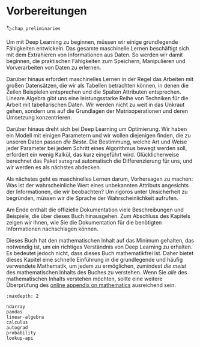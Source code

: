 #  Vorbereitungen
:label:`chap_preliminaries`

Um mit Deep Learning zu beginnen, müssen wir einige grundlegende Fähigkeiten entwickeln. Das gesamte maschinelle Lernen beschäftigt sich mit dem Extrahieren von Informationen aus Daten. So werden wir damit beginnen, die praktischen Fähigkeiten zum Speichern, Manipulieren und Vorverarbeiten von Daten zu erlernen.

Darüber hinaus erfordert maschinelles Lernen in der Regel das Arbeiten mit großen Datensätzen, die wir als Tabellen betrachten können, in denen die Zeilen Beispielen entsprechen und die Spalten Attributen entsprechen. Lineare Algebra gibt uns eine leistungsstarke Reihe von Techniken für die Arbeit mit tabellarischen Daten. Wir werden nicht zu weit in das Unkraut gehen, sondern uns auf die Grundlagen der Matrixoperationen und deren Umsetzung konzentrieren.

Darüber hinaus dreht sich bei Deep Learning um Optimierung. Wir haben ein Modell mit einigen Parametern und wir wollen diejenigen finden, die zu unseren Daten passen *die Beste*. Die Bestimmung, welche Art und Weise jeder Parameter bei jedem Schritt eines Algorithmus bewegt werden soll, erfordert ein wenig Kalkül, das kurz eingeführt wird. Glücklicherweise berechnet das Paket `autograd` automatisch die Differenzierung für uns, und wir werden es als nächstes abdecken.

Als nächstes geht es maschinelles Lernen darum, Vorhersagen zu machen: Was ist der wahrscheinliche Wert eines unbekannten Attributs angesichts der Informationen, die wir beobachten? Um rigoros unter Unsicherheit zu begründen, müssen wir die Sprache der Wahrscheinlichkeit aufrufen.

Am Ende enthält die offizielle Dokumentation viele Beschreibungen und Beispiele, die über dieses Buch hinausgehen. Zum Abschluss des Kapitels zeigen wir Ihnen, wie Sie die Dokumentation für die benötigten Informationen nachschlagen können.

Dieses Buch hat den mathematischen Inhalt auf das Minimum gehalten, das notwendig ist, um ein richtiges Verständnis von Deep Learning zu erhalten. Es bedeutet jedoch nicht, dass dieses Buch mathematikfrei ist. Daher bietet dieses Kapitel eine schnelle Einführung in die grundlegende und häufig verwendete Mathematik, um jedem zu ermöglichen, zumindest *die meist* des mathematischen Inhalts des Buches zu verstehen. Wenn Sie *alle* des mathematischen Inhalts verstehen möchten, sollte eine weitere Überprüfung des [online appendix on mathematics](https://d2l.ai/chapter_appendix-mathematics-for-deep-learning/index.html) ausreichend sein.

```toc
:maxdepth: 2

ndarray
pandas
linear-algebra
calculus
autograd
probability
lookup-api
```
